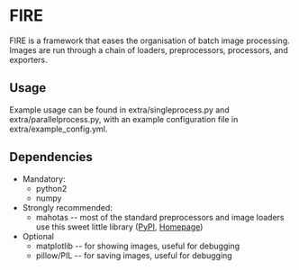 FIRE
====

FIRE is a framework that eases the organisation of batch image processing.
Images are run through a chain of loaders, preprocessors, processors, and
exporters.


Usage
-----

Example usage can be found in extra/singleprocess.py and
extra/parallelprocess.py, with an example configuration file in
extra/example_config.yml.


Dependencies
------------

*   Mandatory:
    *   python2
    *   numpy
*   Strongly recommended:
    *   mahotas -- most of the standard preprocessors and image loaders use this
        sweet little library ([PyPI](https://pypi.python.org/pypi/mahotas),
        [Homepage](http://luispedro.org/software/mahotas/))
*   Optional
    *   matplotlib -- for showing images, useful for debugging
    *   pillow/PIL -- for saving images, useful for debugging
